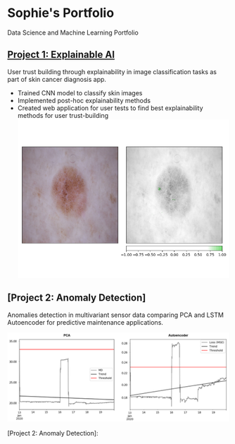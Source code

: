 # Sophie's Portfolio
Data Science and Machine Learning Portfolio

## [Project 1: Explainable AI]
User trust building through explainability in image classification tasks as part of skin cancer diagnosis app.
* Trained CNN model to classify skin images
* Implemented post-hoc explainability methods
* Created web application for user tests to find best explainability methods for user trust-building
![Occlusion_positive_30](https://github.com/sophiefuu/Sophie_Portfolio/blob/main/image/Occlusion_positive_30.png)

## [Project 2: Anomaly Detection]
Anomalies detection in multivariant sensor data comparing PCA and LSTM Autoencoder for predictive maintenance applications.

![](https://github.com/sophiefuu/Sophie_Portfolio/blob/main/image/Test11.PNG)

[Project 1: Explainable AI]: https://github.com/sophiefuu/XAI
[Project 2: Anomaly Detection]: 


